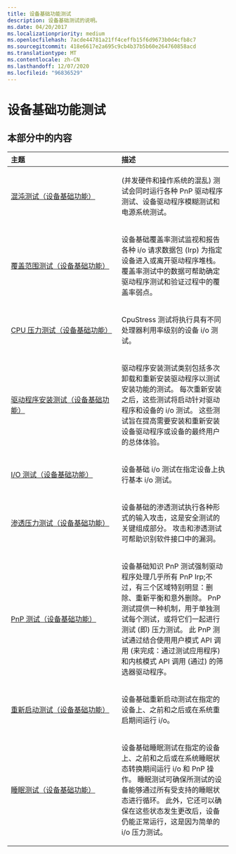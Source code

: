 ```yaml
---
title: 设备基础功能测试
description: 设备基础测试的说明。
ms.date: 04/20/2017
ms.localizationpriority: medium
ms.openlocfilehash: 7acde44781a21ff4ceffb15f6d9673b0d4cfb8c7
ms.sourcegitcommit: 418e6617e2a695c9cb4b37b5b60e264760858acd
ms.translationtype: MT
ms.contentlocale: zh-CN
ms.lasthandoff: 12/07/2020
ms.locfileid: "96836529"
---
```

# <a name="device-fundamentals-tests"></a>设备基础功能测试


## <a name="span-idin_this_sectionspanin-this-section"></a><span id="in_this_section"></span>本部分中的内容


<table>
<colgroup>
<col width="50%" />
<col width="50%" />
</colgroup>
<thead>
<tr class="header">
<th align="left">主题</th>
<th align="left">描述</th>
</tr>
</thead>
<tbody>
<tr class="odd">
<td align="left"><p><a href="chaos-tests--device-fundamentals-.md" data-raw-source="[CHAOS Tests (Device Fundamentals)](chaos-tests--device-fundamentals-.md)">混沌测试（设备基础功能）</a></p></td>
<td align="left"><p> (并发硬件和操作系统的混乱) 测试会同时运行各种 PnP 驱动程序测试、设备驱动程序模糊测试和电源系统测试。</p></td>
</tr>
<tr class="even">
<td align="left"><p><a href="coverage-tests--device-fundamentals-.md" data-raw-source="[Coverage Tests (Device Fundamentals)](coverage-tests--device-fundamentals-.md)">覆盖范围测试（设备基础功能）</a></p></td>
<td align="left"><p>设备基础覆盖率测试监视和报告各种 i/o 请求数据包 (Irp) 为指定设备进入或离开驱动程序堆栈。 覆盖率测试中的数据可帮助确定驱动程序测试和验证过程中的覆盖率弱点。</p></td>
</tr>
<tr class="odd">
<td align="left"><p><a href="cpustress-tests--device-fundamentals-.md" data-raw-source="[CPUStress Tests (Device Fundamentals)](cpustress-tests--device-fundamentals-.md)">CPU 压力测试（设备基础功能）</a></p></td>
<td align="left"><p>CpuStress 测试将执行具有不同处理器利用率级别的设备 i/o 测试。</p></td>
</tr>
<tr class="even">
<td align="left"><p><a href="driverinstall-tests--device-fundamentals-.md" data-raw-source="[DriverInstall Tests (Device Fundamentals)](driverinstall-tests--device-fundamentals-.md)">驱动程序安装测试（设备基础功能）</a></p></td>
<td align="left"><p>驱动程序安装测试类别包括多次卸载和重新安装驱动程序以测试安装功能的测试。 每次重新安装之后，这些测试将启动针对驱动程序和设备的 i/o 测试。 这些测试旨在提高需要安装和重新安装设备驱动程序或设备的最终用户的总体体验。</p></td>
</tr>
<tr class="odd">
<td align="left"><p><a href="i-o-tests--device-fundamentals-.md" data-raw-source="[I/O Tests (Device Fundamentals)](i-o-tests--device-fundamentals-.md)">I/O 测试（设备基础功能）</a></p></td>
<td align="left"><p>设备基础 i/o 测试在指定设备上执行基本 i/o 测试。</p></td>
</tr>
<tr class="even">
<td align="left"><p><a href="penetration-tests--device-fundamentals-.md" data-raw-source="[Penetration Tests (Device Fundamentals)](penetration-tests--device-fundamentals-.md)">渗透压力测试（设备基础功能）</a></p></td>
<td align="left"><p>设备基础的渗透测试执行各种形式的输入攻击，这是安全测试的关键组成部分。 攻击和渗透测试可帮助识别软件接口中的漏洞。</p></td>
</tr>
<tr class="odd">
<td align="left"><p><a href="pnp-tests--device-fundamentals-.md" data-raw-source="[PnP Tests (Device Fundamentals)](pnp-tests--device-fundamentals-.md)">PnP 测试（设备基础功能）</a></p></td>
<td align="left"><p>设备基础知识 PnP 测试强制驱动程序处理几乎所有 PnP Irp;不过，有三个区域特别明显：删除、重新平衡和意外删除。 PnP 测试提供一种机制，用于单独测试每个测试，或将它们一起进行测试 (即) 压力测试。 此 PnP 测试通过结合使用用户模式 API 调用 (来完成：通过测试应用程序) 和内核模式 API 调用 (通过) 的筛选器驱动程序。</p></td>
</tr>
<tr class="even">
<td align="left"><p><a href="reboot-tests--device-fundamentals-.md" data-raw-source="[Reboot Tests (Device Fundamentals)](reboot-tests--device-fundamentals-.md)">重新启动测试（设备基础功能）</a></p></td>
<td align="left"><p>设备基础重新启动测试在指定的设备上、之前和之后或在系统重启期间运行 i/o。</p></td>
</tr>
<tr class="odd">
<td align="left"><p><a href="sleep-tests--device-fundamentals-.md" data-raw-source="[Sleep Tests (Device Fundamentals)](sleep-tests--device-fundamentals-.md)">睡眠测试（设备基础功能）</a></p></td>
<td align="left"><p>设备基础睡眠测试在指定的设备上、之前和之后或在系统睡眠状态转换期间运行 i/o 和 PnP 操作。 睡眠测试可确保所测试的设备能够通过所有受支持的睡眠状态进行循环。 此外，它还可以确保在这些状态发生更改后，设备仍能正常运行，这是因为简单的 i/o 压力测试。</p></td>
</tr>
</tbody>
</table>

 

 

 





